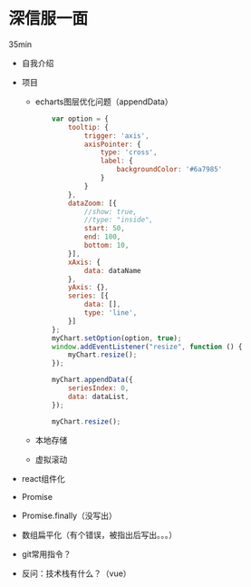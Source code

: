 # 深信服一面

35min

- 自我介绍

- 项目

  - echarts图层优化问题（appendData）

    ```js
        var option = {
            tooltip: {
                trigger: 'axis',
                axisPointer: {
                    type: 'cross',
                    label: {
                        backgroundColor: '#6a7985'
                    }
                }
            },
            dataZoom: [{
                //show: true,
                //type: "inside",
                start: 50,
                end: 100,
                bottom: 10,
            }],
            xAxis: {
                data: dataName
            },
            yAxis: {},
            series: [{
                data: [],
                type: 'line',
            }]
        };
        myChart.setOption(option, true);
        window.addEventListener("resize", function () {
            myChart.resize();
        });
    
        myChart.appendData({
            seriesIndex: 0,
            data: dataList,
        });
    
        myChart.resize();
    
    ```

  - 本地存储

  - 虚拟滚动

- react组件化

- Promise

- Promise.finally（没写出）

- 数组扁平化（有个错误，被指出后写出。。。）

- git常用指令？

- 反问：技术栈有什么？（vue）

